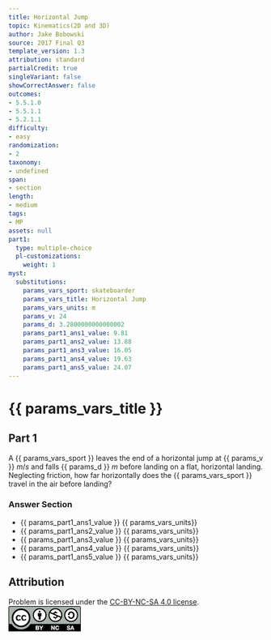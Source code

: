 ```yaml
---
title: Horizontal Jump
topic: Kinematics(2D and 3D)
author: Jake Bobowski
source: 2017 Final Q3
template_version: 1.3
attribution: standard
partialCredit: true
singleVariant: false
showCorrectAnswer: false
outcomes:
- 5.5.1.0
- 5.5.1.1
- 5.2.1.1
difficulty:
- easy
randomization:
- 2
taxonomy:
- undefined
span:
- section
length:
- medium
tags:
- MP
assets: null
part1:
  type: multiple-choice
  pl-customizations:
    weight: 1
myst:
  substitutions:
    params_vars_sport: skateboarder
    params_vars_title: Horizontal Jump
    params_vars_units: m
    params_v: 24
    params_d: 3.2800000000000002
    params_part1_ans1_value: 9.81
    params_part1_ans2_value: 13.88
    params_part1_ans3_value: 16.05
    params_part1_ans4_value: 19.63
    params_part1_ans5_value: 24.07
---
```

# {{ params_vars_title }}

## Part 1

A {{ params_vars_sport }} leaves the end of a horizontal jump at {{ params_v }} $m/s$ and falls {{ params_d }} $m$ before landing on a flat, horizontal landing.
Neglecting friction, how far horizontally does the {{ params_vars_sport }} travel in the air before landing?

### Answer Section

- {{ params_part1_ans1_value }} {{ params_vars_units}}
- {{ params_part1_ans2_value }} {{ params_vars_units}}
- {{ params_part1_ans3_value }} {{ params_vars_units}}
- {{ params_part1_ans4_value }} {{ params_vars_units}}
- {{ params_part1_ans5_value }} {{ params_vars_units}}

## Attribution

Problem is licensed under the [CC-BY-NC-SA 4.0 license](https://creativecommons.org/licenses/by-nc-sa/4.0/).<br> ![The Creative Commons 4.0 license requiring attribution-BY, non-commercial-NC, and share-alike-SA license.](https://raw.githubusercontent.com/firasm/bits/master/by-nc-sa.png)